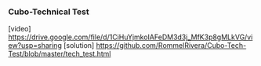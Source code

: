 ### Cubo-Technical Test
[video] https://drive.google.com/file/d/1CiHuYjmkoIAFeDM3d3j_MfK3p8gMLkVG/view?usp=sharing
[solution] https://github.com/RommelRivera/Cubo-Tech-Test/blob/master/tech_test.html
